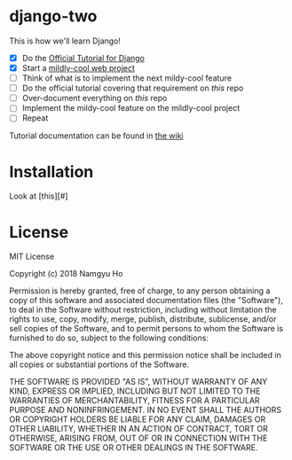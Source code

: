 # django-two

This is how we'll learn Django!

- [x] Do the [Official Tutorial for Django](https://docs.djangoproject.com/en/2.0/intro/tutorial01/)
- [x] Start a [mildly-cool web project](https://github.com/itsnamgyu/mogakco)
- [ ] Think of what is to implement the next mildy-cool feature
- [ ] Do the official tutorial covering that requirement on *this* repo
- [ ] Over-document everything on *this* repo
- [ ] Implement the mildy-cool feature on the mildly-cool project
- [ ] Repeat

Tutorial documentation can be found in [the wiki](https://github.com/itsnamgyu/django-two/wiki)

# Installation

Look at [this][#]

# License

MIT License

Copyright (c) 2018 Namgyu Ho

Permission is hereby granted, free of charge, to any person obtaining a copy
of this software and associated documentation files (the "Software"), to deal
in the Software without restriction, including without limitation the rights
to use, copy, modify, merge, publish, distribute, sublicense, and/or sell
copies of the Software, and to permit persons to whom the Software is
furnished to do so, subject to the following conditions:

The above copyright notice and this permission notice shall be included in all
copies or substantial portions of the Software.

THE SOFTWARE IS PROVIDED "AS IS", WITHOUT WARRANTY OF ANY KIND, EXPRESS OR
IMPLIED, INCLUDING BUT NOT LIMITED TO THE WARRANTIES OF MERCHANTABILITY,
FITNESS FOR A PARTICULAR PURPOSE AND NONINFRINGEMENT. IN NO EVENT SHALL THE
AUTHORS OR COPYRIGHT HOLDERS BE LIABLE FOR ANY CLAIM, DAMAGES OR OTHER
LIABILITY, WHETHER IN AN ACTION OF CONTRACT, TORT OR OTHERWISE, ARISING FROM,
OUT OF OR IN CONNECTION WITH THE SOFTWARE OR THE USE OR OTHER DEALINGS IN THE
SOFTWARE.
